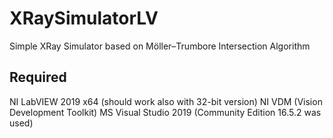# XRaySimulatorLV
Simple XRay Simulator based on Möller–Trumbore Intersection Algorithm

## Required
NI LabVIEW 2019 x64 (should work also with 32-bit version)
NI VDM (Vision Development Toolkit)
MS Visual Studio 2019 (Community Edition 16.5.2 was used)

